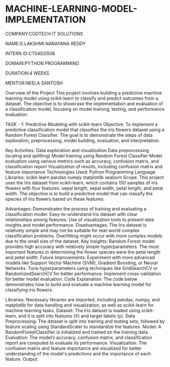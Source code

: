 # MACHINE-LEARNING-MODEL-IMPLEMENTATION
COMPANY:CODTECH IT SOLUTIONS

NAME:G.LAKSHMI NARAYANA REDDY

INTERN ID:CT04DG508

DOMAIN:PYTHON PROGRAMMING

DURATION:4 WEEKS

MENTOR:NEELA SANTOSH

Overview of the Project
This project involves building a predictive machine learning model using scikit-learn to classify and predict outcomes from a dataset. The objective is to showcase the implementation and evaluation of a classification model, focusing on model training, testing, and performance evaluation.

TASK - 1: Predictive Modeling with scikit-learn
Objective:
To implement a predictive classification model that classifies the iris flowers dataset using a Random Forest Classifier. The goal is to demonstrate the steps of data exploration, preprocessing, model building, evaluation, and interpretation.

Key Activities:
Data exploration and visualization
Data preprocessing (scaling and splitting)
Model training using Random Forest Classifier
Model evaluation using various metrics such as accuracy, confusion matrix, and classification report
Visualization of results, including confusion matrix and feature importance
Technologies Used:
Python Programming Language
Libraries:
scikit-learn
pandas
numpy
matplotlib
seaborn
Scope:
This project uses the Iris dataset from scikit-learn, which contains 150 samples of iris flowers with four features: sepal length, sepal width, petal length, and petal width. The objective is to build a predictive model that can classify the species of iris flowers based on these features.

Advantages:
Demonstrates the process of training and evaluating a classification model.
Easy-to-understand Iris dataset with clear relationships among features.
Use of visualization tools to present data insights and model performance.
Disadvantages:
The Iris dataset is relatively simple and may not be suitable for real-world complex classification problems.
Overfitting might occur with more complex models due to the small size of the dataset.
Key Insights:
Random Forest model provides high accuracy with relatively simple hyperparameters.
The most important features in determining the flower species were the petal length and petal width.
Future Improvements:
Experiment with more advanced models like Support Vector Machine (SVM), Gradient Boosting, or Neural Networks.
Tune hyperparameters using techniques like GridSearchCV or RandomizedSearchCV for better performance.
Implement cross-validation for better model evaluation.
Code Explanation:
The code below demonstrates how to build and evaluate a machine learning model for classifying iris flowers.

Libraries: Necessary libraries are imported, including pandas, numpy, and matplotlib for data handling and visualization, as well as scikit-learn for machine learning tasks.
Dataset: The Iris dataset is loaded using scikit-learn, and it is split into features (X) and target labels (y).
Data Preprocessing: The dataset is split into training and testing sets, followed by feature scaling using StandardScaler to standardize the features.
Model: A RandomForestClassifier is initialized and trained on the training data.
Evaluation: The model’s accuracy, confusion matrix, and classification report are computed to evaluate its performance.
Visualization: The confusion matrix and feature importance are visualized for better understanding of the model's predictions and the importance of each feature.
Output:
